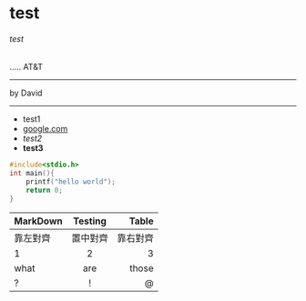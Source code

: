 #	 test
######	 test
.....
AT&amp;T
***
by David
______
* test1
* <a href="https://google.com" title="Google.com">google.com</a>
* <em>test2</em>
* <strong>test3</strong>
```c++
#include<stdio.h>
int main(){
    printf("hello world");
    return 0;
}
```
|MarkDown|Testing|Table|
|:-------------|:-------:|-----:|
|靠左對齊|置中對齊|靠右對齊|
|1|2|3|
|what|are|those|
|?|!|@|
